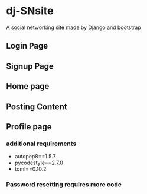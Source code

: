 # dj-SNsite

A social networking site made by Django and bootstrap

## Login Page

## Signup Page

## Home page

## Posting Content

## Profile page

### additional requirements

- autopep8==1.5.7
- pycodestyle==2.7.0
- toml==0.10.2

### Password resetting requires more code
